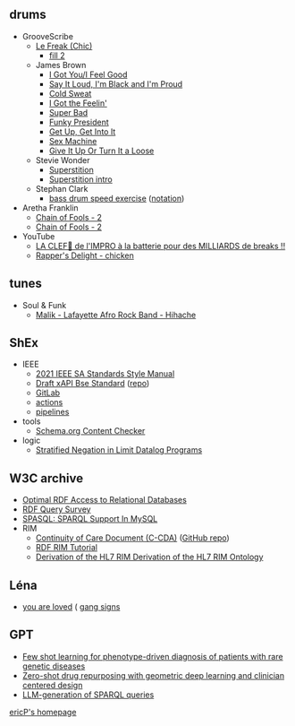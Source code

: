 ## drums
  * GrooveScribe
    * [Le Freak (Chic)](https://www.mikeslessons.com/groove/?Mode=view&TimeSig=4/4&Div=16&Title=Le%20Freak%20(Chic)&Author=ericP&Comments=fill%202&Tempo=120&Measures=4&H=|c-o---xxxxo---xx|xxo---xxxxo---x-|c-o---xxxxo---xx|xxo-------------|&S=|----O-------O---|----O-------O---|----O-------O---|----O--OOOO-O-OO|&K=|o---x-----------|----x---------o-|o---x-----------|----x---------o-|)
      * [fill 2](https://www.mikeslessons.com/groove/?TimeSig=4/4&Div=16&Author=ericP&Comments=fill%202&Tempo=105&Measures=2&H=|c-o---xxxxo---xx|xxo-------------|&S=|----O-------O---|----O--OOOO-O-OO|&K=|o---x-----------|----x---------o-|)
    * James Brown
      * [I Got You/I Feel Good](https://www.mikeslessons.com/groove/?TimeSig=4/4&Div=16&Title=I%20got%20you%2FI%20feel%20good&Author=James%20Brown&Tempo=144&Measures=2&H=|x-o-x-x-x-o-x-x-|x-o-x-x-x-o-----|&S=|----o-------o---|----o-------oo--|&K=|o-----o---o-----|o-o---o---o-----|&T1=|----------------|--------------o-|&T4=|----------------|----------------|)
      * [Say It Loud, I'm Black and I'm Proud](https://www.mikeslessons.com/groove/?TimeSig=4/4&Div=16&Title=Say%20it%20loud%2C%20I%27m%20black%20and%20I%27m%20proud&Author=James%20Brown&Tempo=114&Measures=4&H=|x---x---x---x---|x---x---x---x---|x---x---x---x---|x---x---x---x---|&S=|----o--g-g--o---|----o--g-g--o---|----o--g-g--o---|----o--g-g-go---|&K=|o---------o---o-|o-o-------o---o-|o---------o---o-|o-o-------o---o-|)
      * [Cold Sweat](https://www.mikeslessons.com/groove/?TimeSig=4/4&Div=16&Title=Cold%20sweat&Author=James%20Brown&Tempo=112&Measures=2&H=|c-o-x-x-x-o-x-x-|x-o-x-x-x-o-x-x-|&S=|----o--g------o-|-g--o--g-g--o---|&K=|o-------o-o-----|--o-----o-o---o-|)
      * [I Got the Feelin'](https://www.mikeslessons.com/groove/?TimeSig=4/4&Div=16&Title=I%20got%20the%20feelin%27&Author=James%20Brown&Tempo=138&Measures=2&H=|c-o-x-x-x-o-x-x-|x-o-x-x-x-o-x-x-|&S=|----o-o--g----o-|-g--o--o-g-go--g|&K=|o-o-------o-----|--o-------o--o--|)
      * [Super Bad](https://www.mikeslessons.com/groove/?TimeSig=4/4&Div=16&Title=Super%20bad&Author=James%20Brown&Tempo=125&Measures=4&H=|c-o-x-x-x-o-x-x-|x-o-x-x-x-o-x-x-|s-r-s-r-s-r-s-bb|b-bbb-bbb-bbb-bb|&S=|o-----o--g--o---|------o--g--o---|----o---o---o---|--o-o-og-go---o-|&K=|o---------o---o-|o---------o---o-|o-o---o---o---o-|o-------o---o---|)
      * [Funky President](https://www.mikeslessons.com/groove/?TimeSig=4/4&Div=16&Title=Funky%20president&Author=James%20Brown&Tempo=102&Measures=2&H=|c-x-x-x-x-o-x-x-|x-x-x-x-x-o-x-x-|&S=|----o-------o--g|-g--o-------o--g|&K=|o--o---o-oo-----|o--o---o-oo-----|)
      * [Get Up, Get Into It](https://www.mikeslessons.com/groove/?TimeSig=4/4&Div=16&Title=Get%20up%2C%20get%20into%20it%2C%20get%20involved&Author=James%20Brown&Tempo=108&Measures=2&H=|c-x-x-x-x-o-x-x-|x-x-x-x-x-o-x-x-|&S=|----o--o-g--o---|----o--o-g--o---|&K=|o-o-------o----o|o-o-------o--o-o|)
      * [Sex Machine](https://www.mikeslessons.com/groove/?TimeSig=4/4&Div=16&Title=Sex%20machine&Author=James%20Brown&Tempo=108&Measures=2&H=|c-o-x-xxx-o-x-x-|x-o-x-xxx-o-x-x-|&S=|----o----g--o---|----o----g--o---|&K=|o---------o----o|o-o-------o--o-o|)
      * [Give It Up Or Turn It a Loose](https://www.mikeslessons.com/groove/?TimeSig=4/4&Div=16&Title=Give%20it%20up%20or%20turn%20it%20a%20loose&Author=James%20Brown&Tempo=116&Measures=2&H=|c-x-x-x-x-x-x-x-|c-x-x-x-x-x-x-x-|&S=|----o--g-g-go---|----o--g-g-go---|&K=|o--o------o----o|o--o------o--o-o|)
    * Stevie Wonder
      * [Superstition](https://www.mikeslessons.com/groove/?TimeSig=4/4&Div=16&Title=Superstition&Author=Stevie%20Wonder&Tempo=104&Measures=10&MetronomeFreq=16&H=|----------------|x-x-x-xxxxx-x-xx|x-x-x-xxx-xxxxx-|x-x-x-xxx-xxxxxx|x-x-x-xxx-x-xxxx|x-x-x-xxx-x-xxxx|x-x-x-xxx-x-xxxx|x-x-x-xxx-xxxxxx|x-x-x-xxx-------|c-x-x-xxx-xxx-x-|&S=|--------f---f-OO|----O-------O---|----O-------O---|----O-------O---|----O-------O---|----O-------O---|----O-------O---|----O-------O---|----O-----O-OOOO|----O-------O---|&K=|----------------|o---o---o---o---|o---o---o---o---|o---o---o---o---|o---o---o---o---|o---o---o---o---|o---o---o---o---|o---o---o---o---|o---o---o---o---|o---o---o---o---|)
      * [Superstition intro](https://www.mikeslessons.com/groove/?TimeSig=4/4&Div=16&Title=Superstition&Author=Stevie%20Wonder&Tempo=104&Measures=2&H=|x-x-x-xxxxx-x-xx|x-x-x-xxx-xxxxx-|&S=|----O-------O---|----O-------O---|&K=|o---o---o---o---|o---o---o---o---|)
    * Stephan Clark
      * [bass drum speed exercise](https://www.mikeslessons.com/groove/?Mode=view&TimeSig=4/4&Div=48&Title=bass%20drum%20speed%20exercise&Author=Stephan%20Clark&Comments=https%3A%2F%2Fwww.youtube.com%2Fwatch%3Fv%3Dnvs4T16iP3w&Tempo=70&Measures=8&H=|r-----------s-------r---r-----------s-------r---|r-----------s-------r---r-----------s-------r---|r-----------s-------r---r-----------s-------r---|r-----------s-------r---r-----------s-------r---|r-----------s-------r---r-----------s-------r---|r-----------s-------r---r-----------s-------r---|r-----------s-------r---r-----------s-------r---|r-----------s-------r---r-----------s-------r---|&S=|------------------------------------------------|------------------------------------------------|------------------------------------------------|------------------------------------------------|------------------------------------------------|------------------------------------------------|------------------------------------------------|------------------------------------------------|&K=|o---o---o---o---o---o---o-------o-----------o---|o---o---o---o-------o-------o---o---o-------o---|o-------o-------o-------o-------o-------o-------|o-------o---o-------o---o-----------------------|o-----------o---o---o---o-------o-----------o---|----o---o-------o---o---o-----------o-------o---|o-----------o-------o---o-------o-------o-------|o---o---o---o---o---o---o-----------------------|) ([notation](https://s3.amazonaws.com/kajabi-storefronts-production/file-uploads/sites/111198/downloads/40d35fa-43b4-8ee1-07a-c3f3783453f_Chapin-Style_Kick_Exercise_correct_.pdf))
  * Aretha Franklin
    * [Chain of Fools - 2](https://www.mikeslessons.com/groove/?Mode=view&TimeSig=4/4&Div=16&Title=Chain%20of%20Fools%20-%202&Author=Aretha%20Franklin&Tempo=115&Measures=4&H=|x-x-x-x-x-x-x-x-|x-x-x-x-x-x-x-x-|x-x-x-x-x-x-x-x-|x-x-x-x---------|&S=|----o---------o-|----o-------o---|----o---------o-|----o---o-ooo-oo|&K=|o-------o-o-o---|--o-----o-o---o-|o-------o-o-o---|--o-------------|)
    * [Chain of Fools - 2](https://www.mikeslessons.com/groove/?TimeSig=4/4&Div=16&Title=Chain%20of%20Fools%20-%202&Author=Aretha%20Franklin&Tempo=112&Measures=2&H=|xxxx-xxxxxxx-xxx|xxxx-xxxxxxx-xxx|&S=|----O-------O---|----O-------O---|&K=|o---o---o------o|o-------o-------|)
  * YouTube
    * [LA CLEF🔐 de l'IMPRO à la batterie pour des MILLIARDS de breaks !!](https://www.youtube.com/watch?v=-UrHDeOXNpA)
    * [Rapper's Delight - chicken](https://www.youtube.com/clip/Ugkx2PJsdnDdalpKRJJZxyvtt7N2Fqjnve8S)

## tunes
  * Soul & Funk
    * [Malik - Lafayette Afro Rock Band - Hihache](https://www.youtube.com/watch?v=A3ckIovZRwk)

## ShEx
  * IEEE
    * [2021 IEEE SA Standards Style Manual](https://mentor.ieee.org/myproject/Public/mytools/draft/styleman.pdf)
    * [Draft xAPI Bse Standard](https://xapi.ieee-saopen.org/standard/) ([repo](https://opensource.ieee.org/xapi/xapi-base-standard-documentation))
    * [GitLab](https://opensource.ieee.org/users/sign_in)
    * [actions](https://opensource.ieee.org/d-fip/d-fip.ieee-saopen.org/-/blob/main/.gitlab-ci.yml)
    * [pipelines](https://opensource.ieee.org/d-fip/d-fip.ieee-saopen.org/-/pipelines)
  * tools
    * [Schema.org Content Checker](https://google.github.io/schemarama/demo/shapes.html#ValidSchemaRecipe)
  * logic
    * [Stratified Negation in Limit Datalog Programs](https://www.ijcai.org/proceedings/2018/0259.pdf)

## W3C archive
  * [Optimal RDF Access to Relational Databases](https://www.w3.org/2004/04/30-RDF-RDB-access/)
  * [RDF Query Survey](https://www.w3.org/2001/11/13-RDF-Query-Rules/)
  * [SPASQL: SPARQL Support In MySQL](https://www.w3.org/2005/05/22-SPARQL-MySQL/XTech)
  * RIM
    * [Continuity of Care Document (C-CDA)](https://www.w3.org/2013/C-CDA/IJ.xml) ([GitHub repo](https://github.com/w3c/hcls-ccda-rdf/blob/master/src/IJ.xml))
    * [RDF RIM Tutorial](https://www.w3.org/2013/HCLS-tutorials/RIM/#(1))
    * [Derivation of the HL7 RIM Derivation of the HL7 RIM
Ontology](https://www.w3.org/wiki/images/c/cf/HCLS%24%24ClinicalObservationsInteroperability%24%24RIMRDFOWL%24BasicRIMTutorial.pdf)

## Léna
  * [you are loved](https://www.smbc-comics.com/comic/you-are-loved)
  ( [gang signs](https://www.smbc-comics.com/comic/gang-signs)

## GPT
  * [Few shot learning for phenotype-driven diagnosis of patients with rare genetic diseases](https://github.com/mims-harvard/SHEPHERD?tab=readme-ov-file)
  * [Zero-shot drug repurposing with geometric deep learning and clinician centered design](https://www.medrxiv.org/content/10.1101/2023.03.19.23287458v2)
  * [LLM-generation of SPARQL queries](https://hackmd.io/sZKqqmCUR4yGL0pf-g7vhw)

[ericP's homepage][ericPHomePage]

[ericPHomePage]: .
